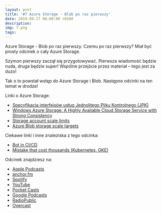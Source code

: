 ```yaml
---
layout: post
title: '#7 Azure Storage - Blob po raz pierwszy'
date: 2019-09-27 08:00:00 +0200
description: 
img: 7.png
tags: 
---
```

Azure Storage - Blob po raz pierwszy. Czemu po raz pierwszy? Miał być prosty odcinek o cały Azure Storage.

Szymon pierwszy zaczął się przygotowywać. Pierwsza wiadomość będzie nuda, druga będzie super! Wspólne przejście przez materiał – tego jest za dużo!

Tak o to powstał wstęp do Azure Storage i Blob. Następne odcinki na ten temat w drodze!

Linki o Azure Storage:

- [Specyfikacja interfejsów usług Jednolitego Pliku Kontrolnego (JPK)](https://www.podatki.gov.pl/media/1138/specyfikacja_interfejsow_uslug_jpk_wersja_2_3.pdf)
- [Windows Azure Storage: A Highly Available Cloud Storage Service with Strong Consistency](https://www.sigops.org/s/conferences/sosp/2011/current/2011-Cascais/11-calder-online.pdf)
- [Storage account scale limits](https://docs.microsoft.com/en-us/azure/storage/common/storage-scalability-targets#storage-account-scale-limits)
- [Azure Blob storage scale targets](https://docs.microsoft.com/en-us/azure/storage/common/storage-scalability-targets#azure-blob-storage-scale-targets)

Ciekawe linki i inne znaleziska z tego odcinka:

- [Bot in CI/CD](https://twitter.com/gabro27/status/1173547934132178944)
- [Mistake that cost thousands (Kubernetes, GKE)](https://medium.com/@gajus/mistake-that-cost-thousands-kubernetes-gke-2212ea663e1f)

Odcinek znajdziesz na:

- [Apple Podcasts](https://podcasts.apple.com/pl/podcast/azure-storage-blob-po-raz-pierwszy/id1477067604?i=1000451405032&l=pl)
- [anchor.fm](https://anchor.fm/patoarchitekciio/episodes/Azure-Storage---Blob-po-raz-pierwszy-e5j3c8)
- [Spotify](https://open.spotify.com/episode/1XR8W810qBcovmpCtALqQt)
- [YouTube](https://youtu.be/tjn4ESQ4xCU)
- [Pocket Casts](https://pca.st/16k1)
- [Google Podcasts](https://podcasts.google.com/?feed=aHR0cHM6Ly9hbmNob3IuZm0vcy84NzIwMTBjL3BvZGNhc3QvcnNz&episode=ZGRjYjg0YTMtYjZiMi02MTZjLWQ2YzQtNDQ5MmJiODY3Yjg5)
- [RadioPublic](https://radiopublic.com/patoarchitekci-6BJROa/ep/s1!ff63c)
- [Overcast](https://overcast.fm/+TnuaD5g5M)
